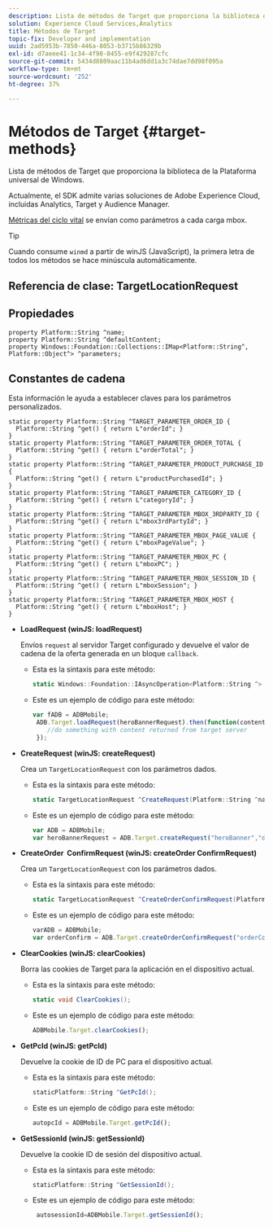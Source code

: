 ```yaml
---
description: Lista de métodos de Target que proporciona la biblioteca de la Plataforma universal de Windows.
solution: Experience Cloud Services,Analytics
title: Métodos de Target
topic-fix: Developer and implementation
uuid: 2ad5953b-7850-446a-8053-b3715b86329b
exl-id: d7aeee41-1c34-4f98-8455-e9f429287cfc
source-git-commit: 5434d8809aac11b4ad6dd1a3c74dae7dd98f095a
workflow-type: tm+mt
source-wordcount: '252'
ht-degree: 37%

---
```


# Métodos de Target {#target-methods}

Lista de métodos de Target que proporciona la biblioteca de la Plataforma universal de Windows.

Actualmente, el SDK admite varias soluciones de Adobe Experience Cloud, incluidas Analytics, Target y Audience Manager.

[Métricas del ciclo vital](/help/universal-windows/metrics.md) se envían como parámetros a cada carga mbox.

>[!TIP]
>
>Cuando consume `winmd` a partir de winJS (JavaScript), la primera letra de todos los métodos se hace minúscula automáticamente.

## Referencia de clase: TargetLocationRequest

## Propiedades

```
property Platform::String ^name; 
property Platform::String ^defaultContent; 
property Windows::Foundation::Collections::IMap<Platform::String^, Platform::Object^> ^parameters;
```

## Constantes de cadena

Esta información le ayuda a establecer claves para los parámetros personalizados.

```
static property Platform::String ^TARGET_PARAMETER_ORDER_ID { 
  Platform::String ^get() { return L"orderId"; } 
} 
static property Platform::String ^TARGET_PARAMETER_ORDER_TOTAL { 
  Platform::String ^get() { return L"orderTotal"; } 
} 
static property Platform::String ^TARGET_PARAMETER_PRODUCT_PURCHASE_ID { 
  Platform::String ^get() { return L"productPurchasedId"; } 
} 
static property Platform::String ^TARGET_PARAMETER_CATEGORY_ID { 
  Platform::String ^get() { return L"categoryId"; } 
} 
static property Platform::String ^TARGET_PARAMETER_MBOX_3RDPARTY_ID { 
  Platform::String ^get() { return L"mbox3rdPartyId"; } 
} 
static property Platform::String ^TARGET_PARAMETER_MBOX_PAGE_VALUE { 
  Platform::String ^get() { return L"mboxPageValue"; } 
} 
static property Platform::String ^TARGET_PARAMETER_MBOX_PC { 
  Platform::String ^get() { return L"mboxPC"; } 
} 
static property Platform::String ^TARGET_PARAMETER_MBOX_SESSION_ID { 
  Platform::String ^get() { return L"mboxSession"; } 
} 
static property Platform::String ^TARGET_PARAMETER_MBOX_HOST { 
  Platform::String ^get() { return L"mboxHost"; } 
}
```

* **LoadRequest (winJS: loadRequest)**

   Envíos `request` al servidor Target configurado y devuelve el valor de cadena de la oferta generada en un bloque `callback`.

   * Esta es la sintaxis para este método:

      ```csharp
      static Windows::Foundation::IAsyncOperation<Platform::String ^> ^LoadRequest(TargetLocationRequest ^request);
      ```

   * Este es un ejemplo de código para este método:

      ```js
      var fADB = ADBMobile; 
       ADB.Target.loadRequest(heroBannerRequest).then(function(content){ 
          //do something with content returned from target server 
       });
      ```

* **CreateRequest (winJS: createRequest)**

   Crea un `TargetLocationRequest` con los parámetros dados.

   * Esta es la sintaxis para este método:

      ```csharp
      static TargetLocationRequest ^CreateRequest(Platform::String ^name, Platform::String ^defaultContent,Windows::Foundation::Collections::IMap<Platform::String^,Platform::Object^> ^parameters); 
      ```

   * Este es un ejemplo de código para este método:

      ```js
      var ADB = ADBMobile;
      var heroBannerRequest = ADB.Target.createRequest("heroBanner","default.png", null); 
      ```

* **CreateOrder &#x200B; ConfirmRequest (winJS: createOrder &#x200B; ConfirmRequest)**

   Crea un `TargetLocationRequest` con los parámetros dados.

   * Esta es la sintaxis para este método:

      ```csharp
      static TargetLocationRequest ^CreateOrderConfirmRequest(Platform::String ^name, Platform::String ^orderId,Platform::String ^orderTotal,Platform::String ^productPurchasedId,Windows::Foundation::Collections::IMap<Platform::String^,Platform::Object^> ^parameters); 
      ```

   * Este es un ejemplo de código para este método:

      ```js
      varADB = ADBMobile;
      var orderConfirm = ADB.Target.createOrderConfirmRequest("orderConfirm","order","47.88","3722",null);
      ```

* **ClearCookies (winJS: clearCookies)**

   Borra las cookies de Target para la aplicación en el dispositivo actual.

   * Esta es la sintaxis para este método:

      ```csharp
      static void ClearCookies();
      ```

   * Este es un ejemplo de código para este método:

      ```js
      ADBMobile.Target.clearCookies();
      ```

* **GetPcId (winJS: getPcId)**

   Devuelve la cookie de ID de PC para el dispositivo actual.

   * Esta es la sintaxis para este método:

      ```csharp
      staticPlatform::String ^GetPcId();
      ```

   * Este es un ejemplo de código para este método:

      ```js
      autopcId = ADBMobile.Target.getPcId();
      ```

* **GetSessionId (winJS: getSessionId)**

   Devuelve la cookie ID de sesión del dispositivo actual.

   * Esta es la sintaxis para este método:

      ```csharp
      staticPlatform::String ^GetSessionId();
      ```

   * Este es un ejemplo de código para este método:

      ```js
       autosessionId=ADBMobile.Target.getSessionId(); 
      ```
